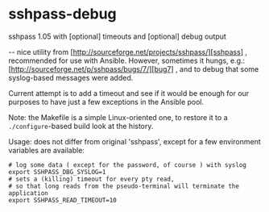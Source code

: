 # sshpass-debug

sshpass 1.05 with [optional] timeouts and [optional] debug output

-- nice utility from [http://sourceforge.net/projects/sshpass/][sshpass] , 
recommended for use with Ansible. However, sometimes it hungs, 
e.g.: [http://sourceforge.net/p/sshpass/bugs/7/][bug7] ,
and to debug that some syslog-based messages were added.

Current attempt is to add a timeout and see if it would be enough for our purposes 
to have just a few exceptions in the Ansible pool.

Note: the Makefile is a simple Linux-oriented one,
to restore it to a `./configure`-based build look at the history.

Usage: does not differ from original 'sshpass', 
except for a few environment variables are available:

    # log some data ( except for the password, of course ) with syslog
    export SSHPASS_DBG_SYSLOG=1
    # sets a (killing) timeout for every pty read,
    # so that long reads from the pseudo-terminal will terminate the application
    export SSHPASS_READ_TIMEOUT=10


[sshpass]: http://sourceforge.net/p/sshpass
[bug7]: http://sourceforge.net/p/sshpass/bugs/7/